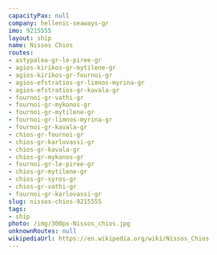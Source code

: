 ```yaml
---
capacityPax: null
company: hellenic-seaways-gr
imo: 9215555
layout: ship
name: Nissos Chios
routes:
- astypalea-gr-le-piree-gr
- agios-kirikos-gr-mytilene-gr
- agios-kirikos-gr-fournoi-gr
- agios-efstratios-gr-limnos-myrina-gr
- agios-efstratios-gr-kavala-gr
- fournoi-gr-vathi-gr
- fournoi-gr-mykonos-gr
- fournoi-gr-mytilene-gr
- fournoi-gr-limnos-myrina-gr
- fournoi-gr-kavala-gr
- chios-gr-fournoi-gr
- chios-gr-karlovassi-gr
- chios-gr-kavala-gr
- chios-gr-mykonos-gr
- fournoi-gr-le-piree-gr
- chios-gr-mytilene-gr
- chios-gr-syros-gr
- chios-gr-vathi-gr
- fournoi-gr-karlovassi-gr
slug: nissos-chios-9215555
tags:
- ship
photo: /img/300px-Nissos_chios.jpg
unknownRoutes: null
wikipediaUrl: https://en.wikipedia.org/wiki/Nissos_Chios
---
```

